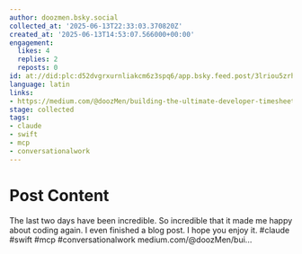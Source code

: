 ```yaml
---
author: doozmen.bsky.social
collected_at: '2025-06-13T22:33:03.370820Z'
created_at: '2025-06-13T14:53:07.566000+00:00'
engagement:
  likes: 4
  replies: 2
  reposts: 0
id: at://did:plc:d52dvgrxurnliakcm6z3spq6/app.bsky.feed.post/3lriou5zrhk2k
language: latin
links:
- https://medium.com/@doozMen/building-the-ultimate-developer-timesheet-correlating-activitywatch-voice-commands-and-ai-ab0175a7a4d3
stage: collected
tags:
- claude
- swift
- mcp
- conversationalwork
---
```


# Post Content

The last two days have been incredible. So incredible that it made me happy about coding again. I even finished a blog post. I hope you enjoy it. #claude #swift #mcp #conversationalwork
medium.com/@doozMen/bui...